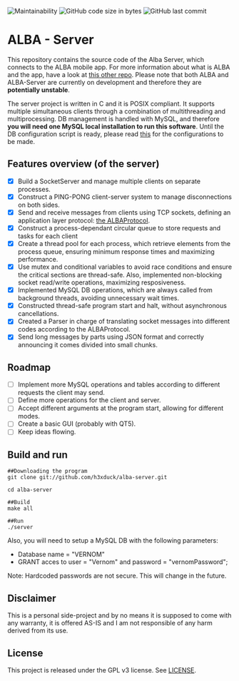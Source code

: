 ![Maintainability](https://img.shields.io/static/v1?label=maintainability&message=DEPRECATED&color=red)
![GitHub code size in bytes](https://img.shields.io/github/languages/code-size/h3xduck/Alba-Server)
![GitHub last commit](https://img.shields.io/github/last-commit/h3xduck/Alba-Server)
# ALBA - Server
This repository contains the source code of the Alba Server, which connects to the ALBA mobile app. For more information about what is ALBA and the app, have a look at [this other repo](https://github.com/h3xduck/Alba/). Please note that both ALBA and ALBA-Server are currently on development and therefore they are **potentially unstable**.

The server project is written in C and it is POSIX compliant. It supports multiple simultaneous clients through a combination of multithreading and multiprocessing. DB management is handled with MySQL, and therefore **you will need one MySQL local installation to run this software**. Until the DB configuration script is ready, please read [this](#build-and-run) for the configurations to be made.

## Features overview (of the server)
- [x] Build a SocketServer and manage multiple clients on separate processes.
- [x] Construct a PING-PONG client-server system to manage disconnections on both sides.
- [x] Send and receive messages from clients using TCP sockets, defining an application layer protocol: [the ALBAProtocol](https://github.com/h3xduck/Alba-Server/blob/master/ALBAProtocol.md).
- [x] Construct a process-dependant circular queue to store requests and tasks for each client
- [x] Create a thread pool for each process, which retrieve elements from the process queue, ensuring minimum response times and maximizing performance.
- [x] Use mutex and conditional variables to avoid race conditions and ensure the critical sections are thread-safe. Also, implemented non-blocking socket read/write operations, maximizing resposiveness.
- [x] Implemented MySQL DB operations, which are always called from background threads, avoiding unnecessary wait times.
- [x] Constructed thread-safe program start and halt, without asynchronous cancellations.
- [x] Created a Parser in charge of translating socket messages into different codes according to the ALBAProtocol.
- [x] Send long messages by parts using JSON format and correctly announcing it comes divided into small chunks.

## Roadmap
- [ ] Implement more MySQL operations and tables according to different requests the client may send.
- [ ] Define more operations for the client and server.
- [ ] Accept different arguments at the program start, allowing for different modes.
- [ ] Create a basic GUI (probably with QT5).
- [ ] Keep ideas flowing.

## Build and run
```shell
##Downloading the program
git clone git://github.com/h3xduck/alba-server.git

cd alba-server

##Build
make all

##Run
./server
```
Also, you will need to setup a MySQL DB with the following parameters:
* Database name = "VERNOM"
* GRANT acces to user = "Vernom" and password = "vernomPassword";

Note: Hardcoded passwords are not secure. This will change in the future.

## Disclaimer
This is a personal side-project and by no means it is supposed to come with any warranty, it is offered AS-IS and I am not responsible of any harm derived from its use.

## License
This project is released under the GPL v3 license. See [LICENSE](https://github.com/h3xduck/Alba-Server/blob/master/LICENSE).
